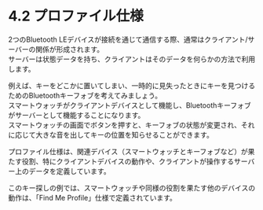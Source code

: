 # 4.2 プロファイル仕様  
2つのBluetooth LEデバイスが接続を通じて通信する際、通常はクライアント/サーバーの関係が形成されます。  
サーバーは状態データを持ち、クライアントはそのデータを何らかの方法で利用します。  

例えば、キーをどこかに置いてしまい、一時的に見失ったときにキーを見つけるためのBluetoothキーフォブを考えてみましょう。  
スマートウォッチがクライアントデバイスとして機能し、Bluetoothキーフォブがサーバーとして機能することになります。  
スマートウォッチの画面でボタンを押すと、キーフォブの状態が変更され、それに応じて大きな音を出してキーの位置を知らせることができます。  

プロファイル仕様は、関連デバイス（スマートウォッチとキーフォブなど）が果たす役割、特にクライアントデバイスの動作や、クライアントが操作するサーバー上のデータを定義しています。  

このキー探しの例では、スマートウォッチや同様の役割を果たす他のデバイスの動作は、「Find Me Profile」仕様で定義されています。  